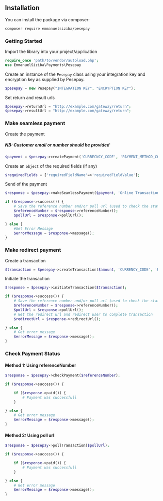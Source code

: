 ## Installation

You can install the package via composer:

```bash
composer require emmanuelsiziba/pesepay
```

### Getting Started

Import the library into your project/application

```php
require_once 'path/to/vendor/autoload.php';
use EmmanuelSiziba\Payments\Pesepay
```

Create an instance of the `Pesepay` class using your integration key and encryption key as supplied by Pesepay.

```php
$pesepay = new Pesepay("INTEGRATION KEY", "ENCRYPTION KEY");
```

Set return and result urls

```php
$pesepay->returnUrl = "http://example.com/gateway/return";
$pesepay->resultUrl = "http://example.com/gateway/return";
```

### Make seamless payment

Create the payment

##### NB: Customer email or number should be provided

```php
$payment = $pesepay->createPayment('CURRECNCY_CODE', 'PAYMENT_METHOD_CODE', 'CUSTOMER_EMAIL(OPTIONAL)', 'CUSTOMER_PHONE_NUMBER(OPTIONAL)', 'CUSTOMER_NAME(OPTIONAL)');
```

Create an `object` of the required fields (if any)

```php
$requiredFields = ['requiredFieldName'=>'requiredFieldValue'];
```

Send of the payment

```php
$response = $pesepay->makeSeamlessPayment($payment, 'Online Transaction', $AMOUNT, $requiredFields, 'MERCHANT_REFERENCE(OPTIONAL)');

if ($response->success()) {
    # Save the reference number and/or poll url (used to check the status of a transaction)
    $referenceNumber = $response->referenceNumber();
    $pollUrl = $response->pollUrl();

} else {
    #Get Error Message
    $errorMessage = $response->message();
}
```

### Make redirect payment

Create a transaction

```php
$transaction = $pesepay->createTransaction($amount, 'CURRENCY_CODE', 'PAYMENT_REASON', 'MERCHANT_REFERENCE(OPTIONAL)');
```

Initiate the transaction

```php
$response = $pesepay->initiateTransaction($transaction);

if ($response->success()) {
    # Save the reference number and/or poll url (used to check the status of a transaction)
    $referenceNumber = $response->referenceNumber();
    $pollUrl = $response->pollUrl();
    # Get the redirect url and redirect user to complete transaction
    $redirectUrl = $response->redirectUrl();

} else {
    # Get error message
    $errorMessage = $response->message();
}
```

### Check Payment Status

#### Method 1: Using referenceNumber

```php
$response = $pesepay->checkPayment($referenceNumber);

if ($response->success()) {

    if ($response->paid()) {
        # Payment was successfull
    }

} else {
    # Get error message
    $errorMessage = $response->message();
}
```

#### Method 2: Using poll url

```php
$response = $pesepay->pollTransaction($pollUrl);

if ($response->success()) {

    if ($response->paid()) {
        # Payment was successfull
    }

} else {
    # Get error message
    $errorMessage = $response->message();
}
```
